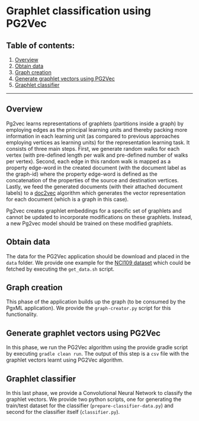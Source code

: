 # Graphlet classification using PG2Vec

## Table of contents:

1. [Overview](#overview)
2. [Obtain data](#obtain-data)
3. [Graph creation](#graph-creation)
4. [Generate graphlet vectors using PG2Vec](#generate-graphlet-vectors)
5. [Graphlet classifier](#graphlet-classifier)

****
    
## Overview <a name="overview"></a>
Pg2vec learns representations of graphlets (partitions inside a graph) by employing edges as the principal learning units 
and thereby packing more information in each learning unit (as compared to previous approaches employing vertices as learning units) 
for the representation learning task. It consists of three main steps. First, we generate random walks for each vertex (with pre-defined length 
per walk and pre-defined number of walks per vertex). Second, each edge in this random walk is mapped as a property edge-word in the created document 
(with the document label as the graph-id) where the property edge-word is defined as the concatenation of the properties of the source and 
destination vertices. Lastly, we feed the generated documents (with their attached document labels) to a [doc2vec](https://dl.acm.org/citation.cfm?id=3044805.3045025) algorithm which generates the vector representation for each document (which is a graph in this case).

Pg2vec creates graphlet embeddings for a specific set of graphlets and cannot be updated to incorporate modifications on these graphlets. 
Instead, a new Pg2vec model should be trained on these modified graphlets.


## Obtain data <a name="obtain-data"></a>
The data for the PG2Vec application should be download and placed in the `data` folder.
We provide one example for the [NCI109 dataset](https://ls11-www.cs.tu-dortmund.de/staff/morris/graphkerneldatasets) which could be
fetched by executing the `get_data.sh` script.


## Graph creation <a name="graph-creation"></a>
This phase of the application builds up the graph (to be consumed by the PgxML application).
We provide the `graph-creator.py` script for this functionality.


## Generate graphlet vectors using PG2Vec <a name="generate-graphlet-vectors"></a>
In this phase, we run the PG2Vec algorithm using the provide gradle script by executing `gradle clean run`.
The output of this step is a `csv` file with the graphlet vectors learnt using PG2Vec algorithm.


## Graphlet classifier <a name="graphlet-classifier"></a>
In this last phase, we provide a Convolutional Neural Network to classify the graphlet vectors.
We provide two python scripts, one for generating the train/test dataset for the classifier (`prepare-classifier-data.py`) and second for the classifier itself (`classifier.py`).
